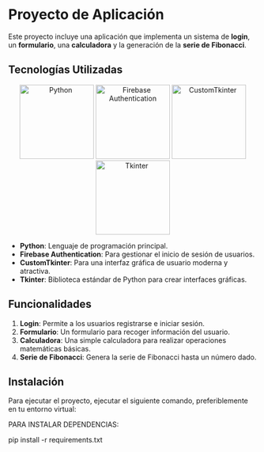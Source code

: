# Proyecto de Aplicación

Este proyecto incluye una aplicación que implementa un sistema de **login**, un **formulario**, una **calculadora** y la generación de la **serie de Fibonacci**.

## Tecnologías Utilizadas

<div style="text-align: center;">
  <img src="https://upload.wikimedia.org/wikipedia/commons/c/c3/Python-logo-notext.svg" alt="Python" width="150" />
  <img src="https://encrypted-tbn0.gstatic.com/images?q=tbn:ANd9GcSvc_IB6Ad4I7JgmsOQF1oLUCEgvbqyG3r3NA&s" alt="Firebase Authentication" width="150" />
  <img src="https://styles.redditmedia.com/t5_8tx64t/styles/communityIcon_kbz7e49k7obb1.png" alt="CustomTkinter" width="150" />
  <img src="https://w7.pngwing.com/pngs/679/344/png-transparent-wing-ide-integrated-development-environment-python-computer-software-eric-raspberry-miscellaneous-monochrome-computer-program.png" alt="Tkinter" width="150" />
</div>

- **Python**: Lenguaje de programación principal.
- **Firebase Authentication**: Para gestionar el inicio de sesión de usuarios.
- **CustomTkinter**: Para una interfaz gráfica de usuario moderna y atractiva.
- **Tkinter**: Biblioteca estándar de Python para crear interfaces gráficas.

## Funcionalidades

1. **Login**: Permite a los usuarios registrarse e iniciar sesión.
2. **Formulario**: Un formulario para recoger información del usuario.
3. **Calculadora**: Una simple calculadora para realizar operaciones matemáticas básicas.
4. **Serie de Fibonacci**: Genera la serie de Fibonacci hasta un número dado.

## Instalación

Para ejecutar el proyecto, ejecutar el siguiente comando, preferiblemente en tu entorno virtual:

PARA INSTALAR DEPENDENCIAS:

pip install -r requirements.txt


